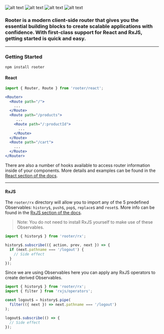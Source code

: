 ![alt text](https://badgen.net/npm/v/rooter "Latest version")
![alt text](https://badgen.net/travis/bevirtuous/rooter "Build status")
![alt text](https://badgen.net/coveralls/c/github/bevirtuous/rooter "Code coverage")
![alt text](https://badgen.net/npm/license/rooter "MIT License")

### Rooter is a modern client-side router that gives you the essential building blocks to create scalable applications with confidence. With first-class support for React and RxJS, getting started is quick and easy.

---

### Getting Started

`npm install rooter`

#### React

```jsx
import { Router, Route } from 'rooter/react';

<Router>
  <Route path="/">
    ...
  </Route>
  <Route path="/products">
     ...
    <Route path="/:productId">
      ...
    </Route>
  </Route>
  <Route path="/cart">
    ...
  </Route>
</Router>
```

There are also a number of hooks available to access router information inside of your components. More details and examples can be found in the [React section of the docs]().

---

#### RxJS

The `rooter/rx` directory will allow you to import any of the 5 predefined Observables: `history$`, `push$`, `pop$`, `replace$` and `reset$`. More info can be found in the [RxJS section of the docs]().

> Note: You do not need to install RxJS yourself to make use of these Observables.

```js
import { history$ } from 'rooter/rx';

history$.subscribe(({ action, prev, next }) => {
  if (next.pathname === '/logout') {
    // Side effect
  }
});
```

Since we are using Observables here you can apply any RxJS operators to create derived Observables.

```js
import { history$ } from 'rooter/rx';
import { filter } from 'rxjs/operators';

const logout$ = history$.pipe(
  filter(({ next }) => next.pathname === '/logout')
);

logout$.subscribe(() => {
  // Side effect
});
```